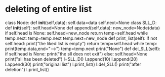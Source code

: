# deleting of entire list
class Node:
    def __init__(self,data):
        self.data=data
        self.next=None
class SLL_D:
    def __init__(self):
        self.head=None
    def append(self,data):
        new_node=Node(data)
        if self.head is None:
            self.head=new_node
            return
        temp=self.head
        while temp.next:
            temp=temp.next
            temp.next=new_node
    def print_list(self):
        if not self.head:
            print("the liked list is empty")
            return
        temp=self.head
        while temp:
            print(temp.data,end="-->")
            temp=temp.next
        print("None")
    def del_SLL(self):
        if self.head is None:
            print("the sll does not exit")
        else:
            self.head=None
            print("sll has been deleted")
l=SLL_D()
l.append(10)
l.append(20)
l.append(30)
print("original list")
l.print_list()
l.del_SLL()
print("after deletion")
l.print_list()





